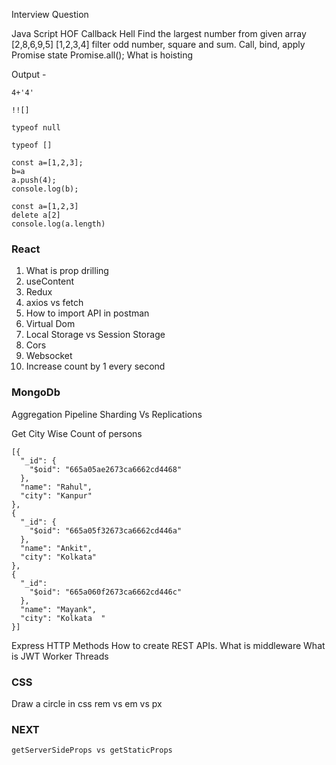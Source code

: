 Interview  Question

Java Script 
HOF
Callback Hell
Find the largest number from given array [2,8,6,9,5]
[1,2,3,4] filter odd number, square and sum.
Call, bind, apply
Promise state
Promise.all();
What is hoisting


Output - 
```
4+'4'
```
```
!![]
```
```
typeof null
```
```
typeof []
```

```
const a=[1,2,3];
b=a
a.push(4);
console.log(b);
```

```
const a=[1,2,3]
delete a[2]
console.log(a.length)
```

 
### React

1. What is prop drilling
2. useContent
3. Redux    
4. axios vs fetch
5. How to import API in postman
6. Virtual Dom
7. Local Storage vs Session Storage
8. Cors
9. Websocket
10. Increase count by 1 every second

### MongoDb

Aggregation Pipeline
Sharding Vs Replications

Get City Wise Count of persons
```
[{
  "_id": {
    "$oid": "665a05ae2673ca6662cd4468"
  },
  "name": "Rahul",
  "city": "Kanpur"
},
{
  "_id": {
    "$oid": "665a05f32673ca6662cd446a"
  },
  "name": "Ankit",
  "city": "Kolkata"
},
{
  "_id":  
    "$oid": "665a060f2673ca6662cd446c"
  },
  "name": "Mayank",
  "city": "Kolkata  "
}]
```
Express
HTTP Methods
How to create REST APIs.
What is middleware
What is JWT 
Worker Threads

### CSS

Draw a circle in css
rem vs em vs px

### NEXT
```
getServerSideProps vs getStaticProps
```



